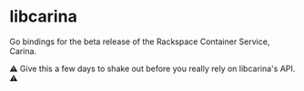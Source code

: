 # libcarina

Go bindings for the beta release of the Rackspace Container Service, Carina.

:warning: Give this a few days to shake out before you really rely on libcarina's API. :warning:
